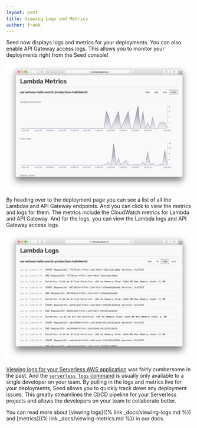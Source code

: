 ```yaml
---
layout: post
title: Viewing Logs and Metrics
author: frank
---
```


Seed now displays logs and metrics for your deployments. You can also enable API Gateway access logs. This allows you to monitor your deployments right from the Seed console!

![Lambda Metrics](/assets/blog/viewing-logs-and-metrics/lambda-metrics.png)

By heading over to the deployment page you can see a list of all the Lambdas and API Gateway endpoints. And you can click to view the metrics and logs for them. The metrics include the CloudWatch metrics for Lambda and API Gateway. And for the logs, you can view the Lambda logs and API Gateway access logs.

![Lambda Logs](/assets/blog/viewing-logs-and-metrics/lambda-logs.png)

[Viewing logs for your Serverless AWS application](https://serverless-stack.com/chapters/api-gateway-and-lambda-logs.html) was fairly cumbersome in the past. And the [`serverless logs` command](https://serverless.com/framework/docs/providers/aws/cli-reference/logs/) is usually only available to a single developer on your team. By pulling in the logs and metrics live for your deployments, Seed allows you to quickly track down any deployment issues. This greatly streamlines the CI/CD pipeline for your Serverless projects and allows the developers on your team to collaborate better.

You can read more about [viewing logs]({% link _docs/viewing-logs.md %}) and [metrics]({% link _docs/viewing-metrics.md %}) in our docs.
